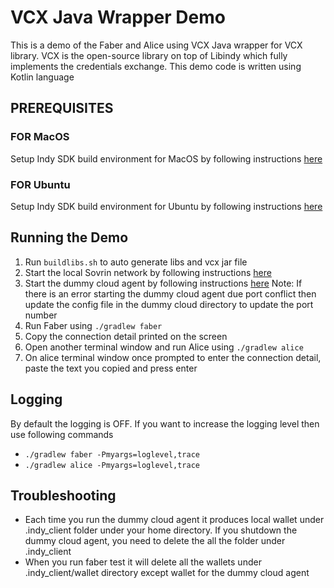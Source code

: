 # VCX Java Wrapper Demo

This is a demo of the Faber and Alice using VCX Java wrapper for VCX library.
VCX is the open-source library on top of Libindy which fully implements the credentials exchange.
This demo code is written using Kotlin language

## PREREQUISITES

### FOR MacOS

Setup Indy SDK build environment for MacOS by following instructions [here](https://github.com/hyperledger/indy-sdk/blob/master/docs/build-guides/mac-build.md)

### FOR Ubuntu

Setup Indy SDK build environment for Ubuntu by following instructions [here](https://github.com/hyperledger/indy-sdk/blob/master/docs/build-guides/ubuntu-build.md)


## Running the Demo

1. Run ```buildlibs.sh``` to auto generate libs and vcx jar file
2. Start the local Sovrin network by following instructions [here](https://github.com/hyperledger/indy-sdk#how-to-start-local-nodes-pool-with-docker)
3. Start the dummy cloud agent by following instructions [here](https://github.com/hyperledger/indy-sdk/blob/master/vcx/dummy-cloud-agent/README.md)
    Note: If there is an error starting the dummy cloud agent due port conflict then update the config file in the dummy cloud directory to update the port number
4. Run Faber using ```./gradlew faber```
5. Copy the connection detail printed on the screen
6. Open another terminal window and run Alice using ```./gradlew alice```
7. On alice terminal window once prompted to enter the connection detail, paste the text you copied and press enter


## Logging
  By default the logging is OFF. If you want to increase the logging level then use following commands
  - ```./gradlew faber -Pmyargs=loglevel,trace```
  - ```./gradlew alice -Pmyargs=loglevel,trace```


## Troubleshooting
 - Each time you run the dummy cloud agent it produces local wallet under .indy_client folder under your home directory. If you shutdown the dummy cloud agent, you need to delete the all the folder under .indy_client
 - When you run faber test it will delete all the wallets under .indy_client/wallet directory except wallet for the dummy cloud agent
